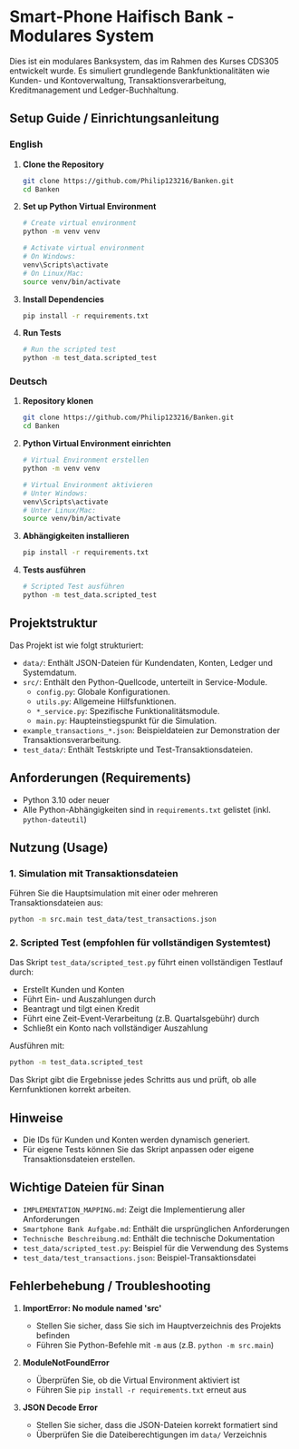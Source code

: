 # Smart-Phone Haifisch Bank - Modulares System

Dies ist ein modulares Banksystem, das im Rahmen des Kurses CDS305 entwickelt wurde. Es simuliert grundlegende Bankfunktionalitäten wie Kunden- und Kontoverwaltung, Transaktionsverarbeitung, Kreditmanagement und Ledger-Buchhaltung.

## Setup Guide / Einrichtungsanleitung

### English

1. **Clone the Repository**
   ```bash
   git clone https://github.com/Philip123216/Banken.git
   cd Banken
   ```

2. **Set up Python Virtual Environment**
   ```bash
   # Create virtual environment
   python -m venv venv

   # Activate virtual environment
   # On Windows:
   venv\Scripts\activate
   # On Linux/Mac:
   source venv/bin/activate
   ```

3. **Install Dependencies**
   ```bash
   pip install -r requirements.txt
   ```

4. **Run Tests**
   ```bash
   # Run the scripted test
   python -m test_data.scripted_test
   ```

### Deutsch

1. **Repository klonen**
   ```bash
   git clone https://github.com/Philip123216/Banken.git
   cd Banken
   ```

2. **Python Virtual Environment einrichten**
   ```bash
   # Virtual Environment erstellen
   python -m venv venv

   # Virtual Environment aktivieren
   # Unter Windows:
   venv\Scripts\activate
   # Unter Linux/Mac:
   source venv/bin/activate
   ```

3. **Abhängigkeiten installieren**
   ```bash
   pip install -r requirements.txt
   ```

4. **Tests ausführen**
   ```bash
   # Scripted Test ausführen
   python -m test_data.scripted_test
   ```

## Projektstruktur

Das Projekt ist wie folgt strukturiert:
- `data/`: Enthält JSON-Dateien für Kundendaten, Konten, Ledger und Systemdatum.
- `src/`: Enthält den Python-Quellcode, unterteilt in Service-Module.
    - `config.py`: Globale Konfigurationen.
    - `utils.py`: Allgemeine Hilfsfunktionen.
    - `*_service.py`: Spezifische Funktionalitätsmodule.
    - `main.py`: Haupteinstiegspunkt für die Simulation.
- `example_transactions_*.json`: Beispieldateien zur Demonstration der Transaktionsverarbeitung.
- `test_data/`: Enthält Testskripte und Test-Transaktionsdateien.

## Anforderungen (Requirements)

- Python 3.10 oder neuer
- Alle Python-Abhängigkeiten sind in `requirements.txt` gelistet (inkl. `python-dateutil`)

## Nutzung (Usage)

### 1. Simulation mit Transaktionsdateien

Führen Sie die Hauptsimulation mit einer oder mehreren Transaktionsdateien aus:
```bash
python -m src.main test_data/test_transactions.json
```

### 2. Scripted Test (empfohlen für vollständigen Systemtest)

Das Skript `test_data/scripted_test.py` führt einen vollständigen Testlauf durch:
- Erstellt Kunden und Konten
- Führt Ein- und Auszahlungen durch
- Beantragt und tilgt einen Kredit
- Führt eine Zeit-Event-Verarbeitung (z.B. Quartalsgebühr) durch
- Schließt ein Konto nach vollständiger Auszahlung

Ausführen mit:
```bash
python -m test_data.scripted_test
```

Das Skript gibt die Ergebnisse jedes Schritts aus und prüft, ob alle Kernfunktionen korrekt arbeiten.

## Hinweise
- Die IDs für Kunden und Konten werden dynamisch generiert.
- Für eigene Tests können Sie das Skript anpassen oder eigene Transaktionsdateien erstellen.

## Wichtige Dateien für Sinan
- `IMPLEMENTATION_MAPPING.md`: Zeigt die Implementierung aller Anforderungen
- `Smartphone Bank Aufgabe.md`: Enthält die ursprünglichen Anforderungen
- `Technische Beschreibung.md`: Enthält die technische Dokumentation
- `test_data/scripted_test.py`: Beispiel für die Verwendung des Systems
- `test_data/test_transactions.json`: Beispiel-Transaktionsdatei

## Fehlerbehebung / Troubleshooting

1. **ImportError: No module named 'src'**
   - Stellen Sie sicher, dass Sie sich im Hauptverzeichnis des Projekts befinden
   - Führen Sie Python-Befehle mit `-m` aus (z.B. `python -m src.main`)

2. **ModuleNotFoundError**
   - Überprüfen Sie, ob die Virtual Environment aktiviert ist
   - Führen Sie `pip install -r requirements.txt` erneut aus

3. **JSON Decode Error**
   - Stellen Sie sicher, dass die JSON-Dateien korrekt formatiert sind
   - Überprüfen Sie die Dateiberechtigungen im `data/` Verzeichnis
